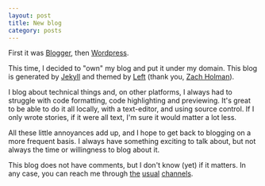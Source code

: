 ```yaml
---
layout: post
title: New blog
category: posts
---
```


First it was [Blogger](http://jpalardy.blogspot.ca/), then [Wordpress](http://technotales.wordpress.com/).

This time, I decided to "own" my blog and put it under my domain. This blog is generated by [Jekyll](http://jekyllrb.com/) and
themed by [Left](http://zachholman.com/posts/left/) (thank you, [Zach Holman](https://twitter.com/holman)).

I blog about technical things and, on other platforms, I always had to struggle
with code formatting, code highlighting and previewing. It's great to be able
to do it all locally, with a text-editor, and using source control. If I only
wrote stories, if it were all text, I'm sure it would matter a lot less.

All these little annoyances add up, and I hope to get back to blogging on a more
frequent basis. I always have something exciting to talk about, but not always
the time or willingness to blog about it.

This blog does not have comments, but I don't know (yet) if it matters. In any case, you
can reach me through [the](https://github.com/jpalardy) [usual](https://twitter.com/jpalardy) [channels](mailto:jonathan.palardy@gmail.com).

